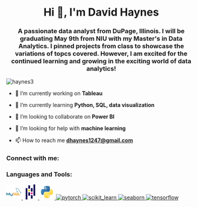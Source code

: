 <h1 align="center">Hi 👋, I'm David Haynes</h1>
<h3 align="center">A passionate data analyst from DuPage, Illinois. I will be graduating May 9th from NIU with my Master's in Data Analytics. I pinned projects from class to showcase the variations of topcs covered. However, I am excited for the continued learning and growing in the exciting world of data analytics!</h3>

<p align="left"> <img src="https://komarev.com/ghpvc/?username=haynes3&label=Profile%20views&color=0e75b6&style=flat" alt="haynes3" /> </p>

- 🔭 I’m currently working on **Tableau**

- 🌱 I’m currently learning **Python, SQL, data visualization**

- 👯 I’m looking to collaborate on **Power BI**

- 🤝 I’m looking for help with **machine learning**

- 📫 How to reach me **dhaynes1247@gmail.com**

<h3 align="left">Connect with me:</h3>
<p align="left">
</p>

<h3 align="left">Languages and Tools:</h3>
<p align="left"> <a href="https://www.mysql.com/" target="_blank" rel="noreferrer"> <img src="https://raw.githubusercontent.com/devicons/devicon/master/icons/mysql/mysql-original-wordmark.svg" alt="mysql" width="40" height="40"/> </a> <a href="https://pandas.pydata.org/" target="_blank" rel="noreferrer"> <img src="https://raw.githubusercontent.com/devicons/devicon/2ae2a900d2f041da66e950e4d48052658d850630/icons/pandas/pandas-original.svg" alt="pandas" width="40" height="40"/> </a> <a href="https://www.python.org" target="_blank" rel="noreferrer"> <img src="https://raw.githubusercontent.com/devicons/devicon/master/icons/python/python-original.svg" alt="python" width="40" height="40"/> </a> <a href="https://pytorch.org/" target="_blank" rel="noreferrer"> <img src="https://www.vectorlogo.zone/logos/pytorch/pytorch-icon.svg" alt="pytorch" width="40" height="40"/> </a> <a href="https://scikit-learn.org/" target="_blank" rel="noreferrer"> <img src="https://upload.wikimedia.org/wikipedia/commons/0/05/Scikit_learn_logo_small.svg" alt="scikit_learn" width="40" height="40"/> </a> <a href="https://seaborn.pydata.org/" target="_blank" rel="noreferrer"> <img src="https://seaborn.pydata.org/_images/logo-mark-lightbg.svg" alt="seaborn" width="40" height="40"/> </a> <a href="https://www.tensorflow.org" target="_blank" rel="noreferrer"> <img src="https://www.vectorlogo.zone/logos/tensorflow/tensorflow-icon.svg" alt="tensorflow" width="40" height="40"/> </a> </p>
